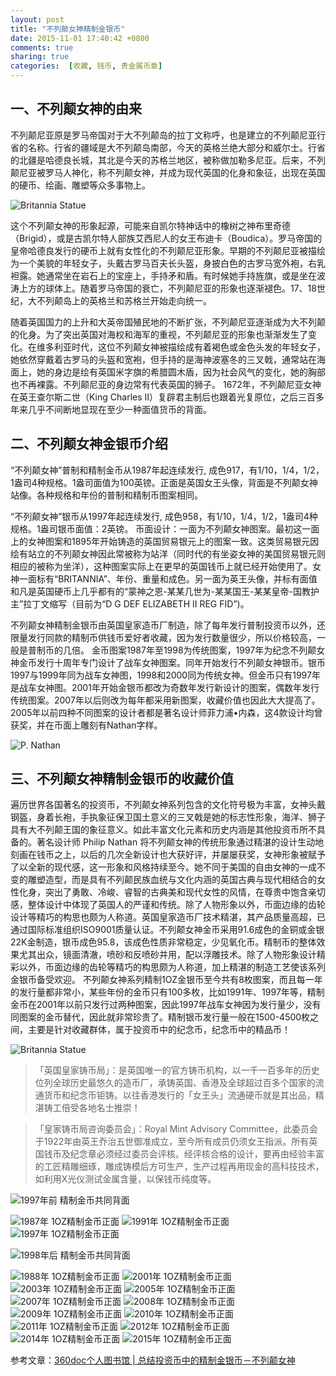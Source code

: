 ```yaml
---
layout: post
title: "不列颠女神精制金银币"
date: 2015-11-01 17:40:42 +0800
comments: true
sharing: true
categories:  [收藏, 钱币, 贵金属币章]
---
```


## 一、不列颠女神的由来

不列颠尼亚原是罗马帝国对于大不列颠岛的拉丁文称呼，也是建立的不列颠尼亚行省的名称。行省的疆域是大不列颠岛南部，今天的英格兰绝大部分和威尔士。行省的北疆是哈德良长城，其北是今天的苏格兰地区，被称做加勒多尼亚。后来，不列颠尼亚被罗马人神化，称不列颠女神，并成为现代英国的化身和象征，出现在英国的硬币、绘画、雕塑等众多事物上。

<img src="/images/posts/britannia_01.jpg" alt="Britannia Statue" class="text-around-figure-left">

这个不列颠女神的形象起源，可能来自凯尔特神话中的橡树之神布里奇德（Brigid），或是古凯尔特人部族艾西尼人的女王布迪卡（Boudica）。罗马帝国的皇帝哈德良发行的硬币上就有女性化的不列颠尼亚形象。早期的不列颠尼亚被描绘为一个美貌的年轻女子，头戴古罗马百夫长头盔，身披白色的古罗马宽外袍，右乳袒露。她通常坐在岩石上的宝座上，手持矛和盾。有时候她手持旌旗，或是坐在波涛上方的球体上。随着罗马帝国的衰亡，不列颠尼亚的形象也逐渐褪色。17、18世纪，大不列颠岛上的英格兰和苏格兰开始走向统一。



随着英国国力的上升和大英帝国殖民地的不断扩张，不列颠尼亚逐渐成为大不列颠的化身。为了突出英国对海权和海军的重视，不列颠尼亚的形象也渐渐发生了变化。在维多利亚时代，这位不列颠女神被描绘成有着褐色或金色头发的年轻女子，她依然穿戴着古罗马的头盔和宽袍，但手持的是海神波塞冬的三叉戟，通常站在海面上，她的身边是绘有英国米字旗的希腊圆木盾，因为社会风气的变化，她的胸部也不再裸露。不列颠尼亚的身边常有代表英国的狮子。 1672年，不列颠尼亚女神在英王查尔斯二世（King Charles II）复辟君主制后也跟着光复原位，之后三百多年来几乎不间断地显现在至少一种面值货币的背面。

## 二、不列颠女神金银币介绍

“不列颠女神”普制和精制金币从1987年起连续发行, 成色917，有1/10，1/4，1/2，1盎司4种规格。1盎司面值为100英镑。正面是英国女王头像，背面是不列颠女神站像。各种规格和年份的普制和精制币图案相同。 

“不列颠女神”银币从1997年起连续发行, 成色958，有1/10，1/4，1/2，1盎司4种规格。1盎司银币面值：2英镑。 币面设计：一面为不列颠女神图案。最初这一面上的女神图案和1895年开始铸造的英国贸易银元上的图案一致。这类贸易银元因绘有站立的不列颠女神因此常被称为站洋（同时代的有坐姿女神的美国贸易银元则相应的被称为坐洋），这种图案实际上在更早的英国钱币上就已经开始使用了。女神一面标有“BRITANNIA”、年份、重量和成色。另一面为英王头像，并标有面值和凡是英国硬币上几乎都有的“蒙神之恩-某某几世为-某某国王-某某皇帝-国教护主”拉丁文缩写（目前为“D G DEF ELIZABETH II REG FID”)。 

不列颠女神精制金银币由英国皇家造币厂制造，除了每年发行普制投资币以外，还限量发行同款的精制币供钱币爱好者收藏，因为发行数量很少，所以价格较高，一般是普制币的几倍。 金币图案1987年至1998为传统图案，1997年为纪念不列颠女神金币发行十周年专门设计了战车女神图案。同年开始发行不列颠女神银币。银币1997与1999年同为战车女神图，1998和2000同为传统女神。但金币只有1997年是战车女神图。2001年开始金银币都改为奇数年发行新设计的图案，偶数年发行传统图案。2007年以后则改为每年都采用新图案，收藏价值也因此大大提高了。 2005年以前四种不同图案的设计者都是著名设计师菲力浦•内森，这4款设计均曾获奖，并在币面上雕刻有Nathan字样。

![P. Nathan](/images/posts/britannia_02.png)

## 三、不列颠女神精制金银币的收藏价值

遍历世界各国著名的投资币，不列颠女神系列包含的文化符号极为丰富，女神头戴钢盔，身着长袍，手执象征保卫国土意义的三叉戟是她的标志性形象，海洋、狮子具有大不列颠王国的象征意义。如此丰富文化元素和历史内涵是其他投资币所不具备的。著名设计师 Philip Nathan 将不列颠女神的传统形象通过精湛的设计生动地刻画在钱币之上，以后的几次全新设计也大获好评，并屡屡获奖，女神形象被赋予了以全新的现代感，这一形象和风格持续至今。她不同于美国的自由女神的一成不变的雕塑造型，而是具有不列颠民族血统与文化内涵的英国古典与现代相结合的女性化身，突出了勇敢、冷峻、睿智的古典美和现代女性的风情，在尊贵中饱含亲切感，整体设计中体现了英国人的严谨和传统。除了人物形象以外，币面边缘的齿轮设计等精巧的构思也颇为人称道。英国皇家造币厂技术精湛，其产品质量高超，已通过国际标准组织ISO9001质量认证。不列颠女神金币采用91.6成色的金铜或金银22K金制造，银币成色95.8，该成色性质非常稳定，少见氧化币。精制币的整体效果尤其出众，镜面清澈，喷砂和反喷砂并用，配以浮雕技术。除了人物形象设计精彩以外，币面边缘的齿轮等精巧的构思颇为人称道，加上精湛的制造工艺使该系列金银币备受欢迎。 不列颠女神系列精制1OZ金银币至今共有8枚图案，而且每一年的发行量都非常小，某些年份的金币只有100多枚，比如1991年、1997年等，精制金币在2001年以前只发行过两种图案，因此1997年战车女神因为发行量少，没有同图案的金币替代，因此就非常珍贵了。精制银币发行量一般在1500-4500枚之间，主要是针对收藏群体，属于投资币中的纪念币，纪念币中的精品币！

<img src="/images/posts/britannia_03.jpg" alt="Britannia Statue" class="text-around-figure-left">

> 「英国皇家铸币局」：是英国唯一的官方铸币机构，以一千一百多年的历史位列全球历史最悠久的造币厂，承铸英国、香港及全球超过百多个国家的流通货币和纪念币钜铸。以往香港发行的「女王头」流通硬币就是其出品，精湛铸工倍受各地名士推崇！

> 「皇家铸币局咨询委员会」：Royal Mint Advisory Committee，此委员会于1922年由英王乔治五世御准成立，至今所有成员仍须女王指派。所有英国钱币及纪念章必须经过委员会评核。经评核合格的设计，要再由经验丰富的工匠精雕细琢，雕成铸模后方可生产，生产过程再用现金的高科技技术，如利用X光仪测试金属含量，以保钱币纯度等。

![1997年前 精制金币共同背面](/images/posts/britannia_gold_coin_1997_rev.jpg)

![1987年 1OZ精制金币正面](/images/posts/britannia_gold_coin_1987_obv.jpg)
![1991年 1OZ精制金币正面](/images/posts/britannia_gold_coin_1991_obv.jpg)
![1997年 1OZ精制金币正面](/images/posts/britannia_gold_coin_unknown_obv.jpg)

![1998年后 精制金币共同背面](/images/posts/britannia_gold_coin_1998_rev.jpg)

![1988年 1OZ精制金币正面](/images/posts/britannia_gold_coin_1998_obv.jpg)
![2001年 1OZ精制金币正面](/images/posts/britannia_gold_coin_unknown_obv.jpg)
![2003年 1OZ精制金币正面](/images/posts/britannia_gold_coin_2003_obv.jpg)
![2005年 1OZ精制金币正面](/images/posts/britannia_gold_coin_2005_obv.jpg)
![2007年 1OZ精制金币正面](/images/posts/britannia_gold_coin_2007_obv.jpg)
![2008年 1OZ精制金币正面](/images/posts/britannia_gold_coin_2008_obv.jpg)
![2009年 1OZ精制金币正面](/images/posts/britannia_gold_coin_2009_obv.jpg)
![2010年 1OZ精制金币正面](/images/posts/britannia_gold_coin_unknown_obv.jpg)
![2011年 1OZ精制金币正面](/images/posts/britannia_gold_coin_2011_obv.jpg)
![2012年 1OZ精制金币正面](/images/posts/britannia_gold_coin_unknown_obv.jpg)
![2014年 1OZ精制金币正面](/images/posts/britannia_gold_coin_2014_obv.jpg)
![2015年 1OZ精制金币正面](/images/posts/britannia_gold_coin_2015_obv.jpg)

参考文章：[360doc个人图书馆 | 总结投资币中的精制金银币－不列颠女神](http://www.360doc.com/content/11/1013/12/6295074_155707011.shtml)
